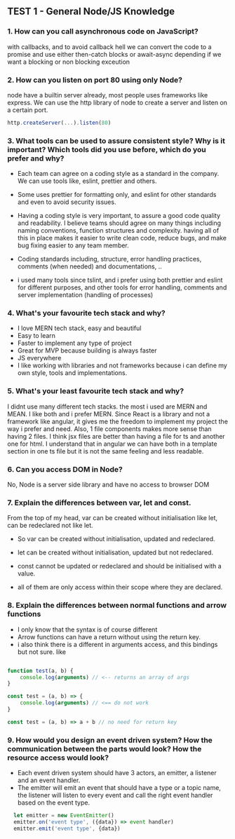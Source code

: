 ## TEST 1 - General Node/JS Knowledge

### 1. How can you call asynchronous code on JavaScript?

with callbacks, and to avoid callback hell we can convert the code to a promise and use either then-catch blocks or await-async depending if we want a blocking or non blocking exceution



### 2. How can you listen on port 80 using only Node?

node have a builtin server already, most people uses frameworks like express.
We can use the http library of node to create a server and listen on a certain port.
```javascript
http.createServer(...).listen(80)
```

### 3. What tools can be used to assure consistent style? Why is it important? Which tools did you use before, which do you prefer and why?

- Each team can agree on a coding style as a standard in the company. We can use tools like, eslint, prettier and others. 

- Some uses prettier for formatting only, and eslint for other standards and even to avoid security issues.

- Having a coding style is very important, to assure a good code quality and readability. I believe teams should agree on many things including naming conventions, function structures and complexity. having all of this in place makes it easier to write clean code, reduce bugs, and make bug fixing easier to any team member.

- Coding standards including, structure, error handling practices, comments (when needed) and documentations, ..

- i used many tools since tslint, and i prefer using both prettier and eslint for different purposes, and other tools for error handling, comments and server implementation (handling of processes)



### 4. What's your favourite tech stack and why?
- I love MERN tech stack, easy and beautiful
- Easy to learn
- Faster to implement any type of project
- Great for MVP because building is always faster
- JS everywhere
- I like working with libraries and not frameworks because i can define my own style, tools and implementations.


### 5. What's your least favourite tech stack and why?

I didnt use many different tech stacks. the most i used are MERN and MEAN. 
I like both and i prefer MERN. Since React is a library and not a framework like angular, it gives me the freedom to implement my project the way i prefer and need. Also, 1 file components makes more sense than having 2 files. I think jsx files are better than having a file for ts and another one for html. I understand that in angular we can have both in a template section in one ts file but it is not the same feeling and less readable.


### 6. Can you access DOM in Node?
No, Node is a server side library and have no access to browser DOM


### 7. Explain the differences between var, let and const.

From the top of my head, var can be created without initialisation like let, can be redeclared not like let.

- So var can be created without initialisation, updated and redeclared.

- let can be created without initialisation, updated but not redeclared.

- const cannot be updated or redeclared and should be initialised with a value.

- all of them are only access within their scope where they are declared.


### 8. Explain the differences between normal functions and arrow functions

- I only know that the syntax is of course different
- Arrow functions can have a return without using the return key. 
- i also think there is a different in arguments access, and this bindings but not sure. like 
```javascript

function test(a, b) {
    console.log(arguments) // <-- returns an array of args
}

const test = (a, b) => {
    console.log(arguments) // <== do not work
}

const test = (a, b) => a + b // no need for return key

```

### 9. How would you design an event driven system? How the communication between the parts would look? How the resource access would look?

- Each event driven system should have 3 actors, an emitter, a listener and an event handler.
- The emitter will emit an event that should have a type or a topic name, the listener will listen to every event and call the right event handler based on the event type.

```javascript
  let emitter = new EventEmitter()
  emitter.on('event type', ({data}) => event handler)
  emitter.emit('event type', {data})
```



